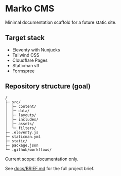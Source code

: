 # Marko CMS

Minimal documentation scaffold for a future static site.

## Target stack
- Eleventy with Nunjucks
- Tailwind CSS
- Cloudflare Pages
- Staticman v3
- Formspree

## Repository structure (goal)
```
/
├─ src/
│  ├─ content/
│  ├─ data/
│  ├─ layouts/
│  ├─ includes/
│  ├─ assets/
│  └─ filters/
├─ .eleventy.js
├─ staticman.yml
├─ static/
├─ package.json
└─ .github/workflows/
```

Current scope: documentation only.

See [docs/BRIEF.md](docs/BRIEF.md) for the full project brief.

